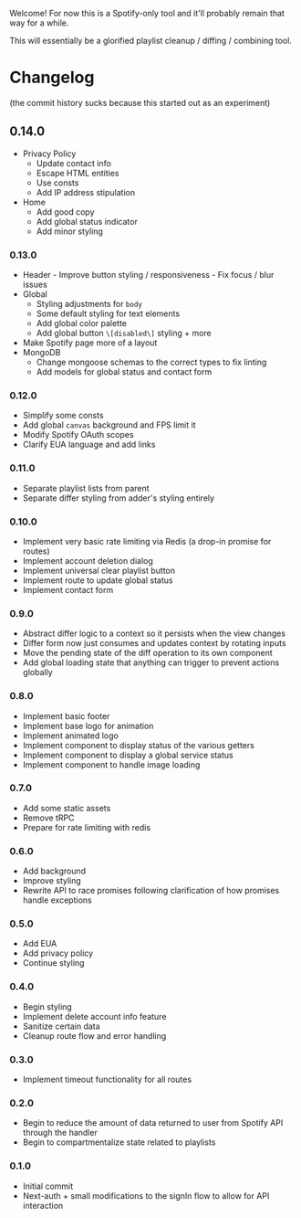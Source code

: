 Welcome! For now this is a Spotify-only tool and it'll probably remain that way for a while.

This will essentially be a glorified playlist cleanup / diffing / combining tool.

# Changelog
(the commit history sucks because this started out as an experiment)

## 0.14.0
  - Privacy Policy
    - Update contact info
    - Escape HTML entities
    - Use consts
    - Add IP address stipulation
  - Home
    - Add good copy
    - Add global status indicator
    - Add minor styling

### 0.13.0
  -  Header
    - Improve button styling / responsiveness
    - Fix focus / blur issues
  - Global
    - Styling adjustments for `body`
    - Some default styling for text elements
    - Add global color palette
    - Add global button `\[disabled\]` styling + more
  - Make Spotify page more of a layout
  - MongoDB
    - Change mongoose schemas to the correct types to fix linting
    - Add models for global status and contact form

### 0.12.0
  - Simplify some consts
  - Add global `canvas` background and FPS limit it
  - Modify Spotify OAuth scopes
  - Clarify EUA language and add links

### 0.11.0
  - Separate playlist lists from parent
  - Separate differ styling from adder's styling entirely

### 0.10.0
  - Implement very basic rate limiting via Redis (a drop-in promise for routes)
  - Implement account deletion dialog
  - Implement universal clear playlist button
  - Implement route to update global status
  - Implement contact form

### 0.9.0
  - Abstract differ logic to a context so it persists when the view changes
  - Differ form now just consumes and updates context by rotating inputs
  - Move the pending state of the diff operation to its own component
  - Add global loading state that anything can trigger to prevent actions globally

### 0.8.0
  - Implement basic footer
  - Implement base logo for animation
  - Implement animated logo
  - Implement component to display status of the various getters
  - Implement component to display a global service status
  - Implement component to handle image loading

### 0.7.0
  - Add some static assets
  - Remove tRPC
  - Prepare for rate limiting with redis

### 0.6.0
  - Add background
  - Improve styling
  - Rewrite API to race promises following clarification of how promises handle exceptions

### 0.5.0
  - Add EUA
  - Add privacy policy
  - Continue styling

### 0.4.0
  - Begin styling
  - Implement delete account info feature
  - Sanitize certain data
  - Cleanup route flow and error handling

### 0.3.0
  - Implement timeout functionality for all routes

### 0.2.0
  - Begin to reduce the amount of data returned to user from Spotify API through the handler
  - Begin to compartmentalize state related to playlists

### 0.1.0
  - Initial commit
  - Next-auth + small modifications to the signIn flow to allow for API interaction
